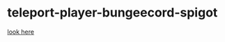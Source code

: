 # teleport-player-bungeecord-spigot
[look here](https://github.com/Biplon/teleport-player-bungeecord)
